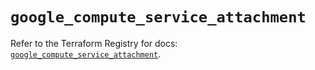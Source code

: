 # `google_compute_service_attachment`

Refer to the Terraform Registry for docs: [`google_compute_service_attachment`](https://registry.terraform.io/providers/hashicorp/google/5.18.0/docs/resources/compute_service_attachment).

